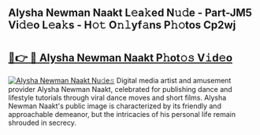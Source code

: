 ## Alysha Newman Naakt L𝚎a𝚔ed N𝚞𝚍e - Part-JM5 Vi𝚍𝚎o L𝚎a𝚔s - H𝚘𝚝 O𝚗𝚕yf𝚊ns P𝚑𝚘tos Cp2wj

# <h2><a href="http://kfa9a3f.oniu.top/?m=Alysha+Newman+Naakt">🔗👉 🔴 Alysha Newman Naakt P𝚑ot𝚘𝚜 V𝚒d𝚎o</a></h2>

[![Alysha Newman Naakt Nu𝚍e𝚜](https://i.imgur.com/0qMVB7G.gif)](http://kfa9a3f.oniu.top/?m=Alysha+Newman+Naakt)
Digital media artist and amusement provider Alysha Newman Naakt, celebrated for publishing dance and lifestyle tutorials through viral dance moves and short films. Alysha Newman Naakt's public image is characterized by its friendly and approachable demeanor, but the intricacies of his personal life remain shrouded in secrecy.  
